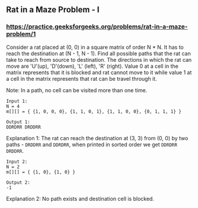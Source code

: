 ##  Rat in a Maze Problem - I 
### https://practice.geeksforgeeks.org/problems/rat-in-a-maze-problem/1
Consider a rat placed at (0, 0) in a square matrix of order N * N. It has to reach the destination at (N - 1, N - 1).
Find all possible paths that the rat can take to reach from source to destination. 
The directions in which the rat can move are 'U'(up), 'D'(down), 'L' (left), 'R' (right). 
Value 0 at a cell in the matrix represents that it is blocked and rat cannot move to it while value 1 at a cell in the matrix represents that rat can be travel through it.

Note: In a path, no cell can be visited more than one time.

```
Input 1:
N = 4
m[][] = { {1, 0, 0, 0}, {1, 1, 0, 1}, {1, 1, 0, 0}, {0, 1, 1, 1} }

Output 1:
DDRDRR DRDDRR
```

Explanation 1:
The rat can reach the destination at 
(3, 3) from (0, 0) by two paths - `DRDDRR` 
and `DDRDRR`, when printed in sorted order 
we get `DDRDRR DRDDRR`.

```
Input 2:
N = 2
m[][] = { {1, 0}, {1, 0} }

Output 2:
-1
```

Explanation 2:
No path exists and destination cell is 
blocked.
